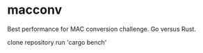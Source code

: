 # macconv
Best performance for MAC conversion challenge. Go versus Rust.

clone repository
run 'cargo bench'

